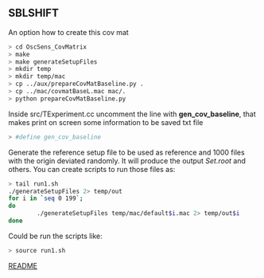 ## SBLSHIFT


An option how to create this cov mat
```bash
> cd OscSens_CovMatrix 
> make
> make generateSetupFiles
> mkdir temp
> mkdir temp/mac
> cp ../aux/prepareCovMatBaseline.py .
> cp ../mac/covmatBaseL.mac mac/.
> python prepareCovMatBaseline.py
```
Inside src/TExperiment.cc
uncomment the line with **gen_cov_baseline**, that makes print on screen some information to be saved txt file

```bash
> #define gen_cov_baseline 
```

Generate the reference setup file to be used as reference and 1000 files with the origin deviated randomly. It will produce the output *Set.root* and others.
You can create scripts to run those files as:

```bash
> tail run1.sh
./generateSetupFiles 2> temp/out
for i in `seq 0 199`;
do
        ./generateSetupFiles temp/mac/default$i.mac 2> temp/out$i
done
```
Could be run the scripts like:
```bash
> source run1.sh
```
[README](../Readme.md)

